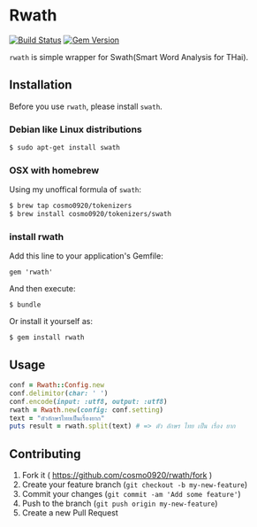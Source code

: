 # Rwath

[![Build Status](https://travis-ci.org/cosmo0920/rwath.svg?branch=master)](https://travis-ci.org/cosmo0920/rwath) [![Gem Version](https://badge.fury.io/rb/rwath.svg)](http://badge.fury.io/rb/rwath)

`rwath` is simple wrapper for Swath(Smart Word Analysis for THai).

## Installation

Before you use `rwath`, please install `swath`.

### Debian like Linux distributions

```bash
$ sudo apt-get install swath
```

### OSX with homebrew

Using my unoffical formula of `swath`:

```bash
$ brew tap cosmo0920/tokenizers
$ brew install cosmo0920/tokenizers/swath
```

### install rwath

Add this line to your application's Gemfile:

    gem 'rwath'

And then execute:

    $ bundle

Or install it yourself as:

    $ gem install rwath

## Usage

```ruby
conf = Rwath::Config.new
conf.delimitor(char: ' ')
conf.encode(input: :utf8, output: :utf8)
rwath = Rwath.new(config: conf.setting)
text = "ตัวอักษรไทยเป็นเรื่องยาก"
puts result = rwath.split(text) # => ตัว อักษร ไทย เป็น เรื่อง ยาก
```

## Contributing

1. Fork it ( https://github.com/cosmo0920/rwath/fork )
2. Create your feature branch (`git checkout -b my-new-feature`)
3. Commit your changes (`git commit -am 'Add some feature'`)
4. Push to the branch (`git push origin my-new-feature`)
5. Create a new Pull Request
